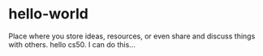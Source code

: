 # hello-world
Place where you store ideas, resources, or even share and discuss things with others.
hello cs50. I can do this...
